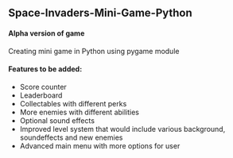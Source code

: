 ## Space-Invaders-Mini-Game-Python
#### Alpha version of game 
Creating mini game in Python using pygame module

#### Features to be added:
* Score counter
* Leaderboard
* Collectables with different perks
* More enemies with different abilities
* Optional sound effects
* Improved level system that would include various background, soundeffects and new enemies
* Advanced main menu with more options for user
